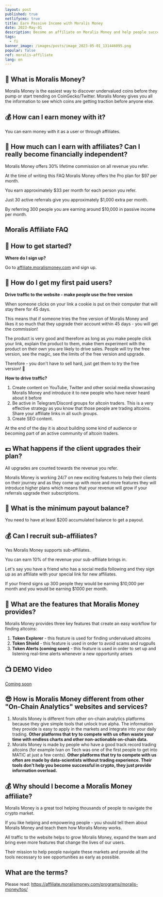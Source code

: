 ```yaml
---
layout: post
published: true
netlifycms: true
title: Earn Passive Income with Moralis Money
date: 2023-May-01
description: Become an affiliate on Moralis Money and help people succeed in Crypto.
tags:
  - fi
banner_image: /images/posts/image_2023-05-01_131446095.png
popular: false
ref: moralis-affiliate
lang: en
---
```

## [](https://github.com/MoralisWeb3/moralis-money-faq/blob/main/affiliates/welcome%20and%20faq.md#-what-is-moralis-money)🤔 What is Moralis Money?

Moralis Money is the easiest way to discover undervalued coins before they pump or start trending on CoinGecko/Twitter. Moralis Money gives you all the information to see which coins are getting traction before anyone else.

## 💰 H﻿ow can I earn money with it?

Y﻿ou can earn money with it as a user or through affiliates.

## [](https://github.com/MoralisWeb3/moralis-money-faq/blob/main/affiliates/welcome%20and%20faq.md#-how-much-can-i-earn-can-i-really-become-financially-independent)💸 How much can I earn with affiliates? Can I really become financially independent?

Moralis Money offers 30% lifetime commission on all revenue you refer.

At the time of writing this FAQ Moralis Money offers the Pro plan for $97 per month.

You earn approximately $33 per month for each person you refer.

Just 30 active referrals give you approximately $1,000 extra per month.

By referring 300 people you are earning around $10,000 in passive income per month.

## Moralis Affiliate FAQ

## [](https://github.com/MoralisWeb3/moralis-money-faq/blob/main/affiliates/welcome%20and%20faq.md#-how-to-get-started)👋 How to get started?

**Where do I sign up?**

G﻿o to [affiliate.moralismoney.com](https://affiliate.moralismoney.com/programs/moralis-money/signup/?via=3743234) and sign up.

## [](https://github.com/MoralisWeb3/moralis-money-faq/blob/main/affiliates/welcome%20and%20faq.md#-how-do-i-get-my-first-paid-users)💸 How do I get my first paid users?

**Drive traffic to the website - make people use the free version**

When someone clicks on your link a cookie is put on their computer that will stay there for 45 days.

This means that if someone tries the free version of Moralis Money and likes it so much that they upgrade their account within 45 days - you will get the commission!

The product is very good and therefore as long as you make people click your link, explain the product to them, make them experiment with the product on their own you are likely to drive sales. People will try the free version, see the magic, see the limits of the free version and upgrade.

Therefore - you don't have to sell hard, just get them to try the free version! 🙌

**How to drive traffic?**

1. Create content on YouTube, Twitter and other social media showcasing Moralis Money and introduce it to new people who have never heard about it before
2. Be active in Telegram/Discord groups for altcoin traders. This is a very effective strategy as you know that those people are trading altcoins. Share your affiliate links in all such groups.
3. Create SEO content.

At the end of the day it is about building some kind of audience or becoming part of an active community of altcoin traders.

## [](https://github.com/MoralisWeb3/moralis-money-faq/blob/main/affiliates/welcome%20and%20faq.md#-what-happens-if-the-client-upgrades-their-plan)💷 What happens if the client upgrades their plan?

All upgrades are counted towards the revenue you refer.

Moralis Money is working 24/7 on new exciting features to help their clients on their journey and as they come up with more and more features they will introduce higher plans which means that your revenue will grow if your referrals upgrade their subscriptions.

## [](https://github.com/MoralisWeb3/moralis-money-faq/blob/main/affiliates/welcome%20and%20faq.md#-what-is-the-minimum-payout-balance)🤑 What is the minimum payout balance?

You need to have at least $200 accumulated balance to get a payout.

## [](https://github.com/MoralisWeb3/moralis-money-faq/blob/main/affiliates/welcome%20and%20faq.md#-can-i-recruit-sub-affiliates)💰 Can I recruit sub-affiliates?

Yes Moralis Money supports sub-affiliates.

You can earn 10% of the revenue your sub-affiliate brings in.

Let's say you have a friend who has a social media following and they sign up as an affiliate with your special link for new affiliates.

If your friend signs up 300 people they would be earning $10,000 per month and you would be earning $1000 per month.

## [](https://github.com/MoralisWeb3/moralis-money-faq/blob/main/affiliates/welcome%20and%20faq.md#-what-are-the-features-that-moralis-money-provides)🤩 What are the features that Moralis Money provides?

Moralis Money provides three key features that create an easy workflow for finding altcoins:

1. **Token Explorer** - this feature is used for finding undervalued altcoins
2. **Token Shield** - this feature is used in order to avoid scams and rugpulls
3. **Token Alerts (coming soon)** - this feature is used in order to set up and listening real-time alerts whenever a new opportunity arises

## [](https://github.com/MoralisWeb3/moralis-money-faq/blob/main/affiliates/welcome%20and%20faq.md#-demo-video)📺 DEMO Video

[Coming soon](https://www.youtube.com/watch?v=8fzV9bO56ow)

## [](https://github.com/MoralisWeb3/moralis-money-faq/blob/main/affiliates/welcome%20and%20faq.md#-how-is-moralis-money-different-from-other-on-chain-analytics-websites-and-services)😎 How is Moralis Money different from other "On-Chain Analytics" websites and services?

1. Moralis Money is different from other on-chain analytics platforms because they give simple tools that unlock true alpha. The information they provide is easy to apply in the markets and integrate into your daily trading. **Other platforms that try to compete with us often waste your time with endless charts and other non-actionable on-chain data.**
2. Moralis Money is made by people who have a good track record trading altcoins (for example Ivan on Tech was one of the first people to get into MATIC at just a few cents). **Other platforms that try to compete with us often are made by data-scientists without trading experience. Their tools don't help you become successful in crypto, they just provide information overload.**

## [](https://github.com/MoralisWeb3/moralis-money-faq/blob/main/affiliates/welcome%20and%20faq.md#-why-should-i-become-a-moralis-money-affiliate)💰 Why should I become a Moralis Money affiliate?

Moralis Money is a great tool helping thousands of people to navigate the crypto market.

If you like helping and empowering people - you should tell them about Moralis Money and teach them how Moralis Money works.

All traffic to the website helps to grow Moralis Money, expand the team and bring even more features that change the lives of our users.

Their  mission to help people navigate these markets and provide all the tools necessary to see opportunities as early as possible.

## [](https://github.com/MoralisWeb3/moralis-money-faq/blob/main/affiliates/welcome%20and%20faq.md#what-are-the-terms)What are the terms?

Please read: <https://affiliate.moralismoney.com/programs/moralis-money/tos/>